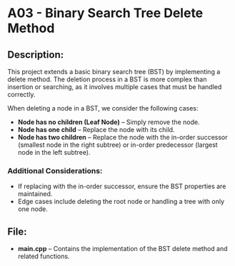 # A03 - Binary Search Tree Delete Method

## Description:
This project extends a basic binary search tree (BST) by implementing a delete method. The deletion process in a BST is more complex than insertion or searching, as it involves multiple cases that must be handled correctly.

When deleting a node in a BST, we consider the following cases:

- **Node has no children (Leaf Node)** – Simply remove the node.
- **Node has one child** – Replace the node with its child.
- **Node has two children** – Replace the node with the in-order successor (smallest node in the right subtree) or in-order predecessor (largest node in the left subtree).

### Additional Considerations:
- If replacing with the in-order successor, ensure the BST properties are maintained.
- Edge cases include deleting the root node or handling a tree with only one node.

## File:
- **main.cpp** – Contains the implementation of the BST delete method and related functions.

